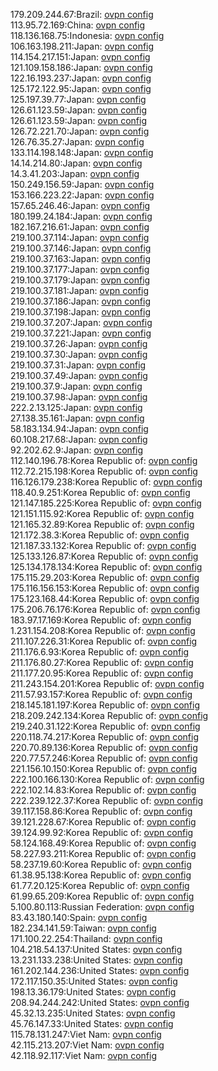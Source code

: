 179.209.244.67:Brazil: [ovpn config](vpn/179_209_244_67.ovpn)  
113.95.72.169:China: [ovpn config](vpn/113_95_72_169.ovpn)  
118.136.168.75:Indonesia: [ovpn config](vpn/118_136_168_75.ovpn)  
106.163.198.211:Japan: [ovpn config](vpn/106_163_198_211.ovpn)  
114.154.217.151:Japan: [ovpn config](vpn/114_154_217_151.ovpn)  
121.109.158.186:Japan: [ovpn config](vpn/121_109_158_186.ovpn)  
122.16.193.237:Japan: [ovpn config](vpn/122_16_193_237.ovpn)  
125.172.122.95:Japan: [ovpn config](vpn/125_172_122_95.ovpn)  
125.197.39.77:Japan: [ovpn config](vpn/125_197_39_77.ovpn)  
126.61.123.59:Japan: [ovpn config](vpn/126_61_123_59.ovpn)  
126.61.123.59:Japan: [ovpn config](vpn/126_61_123_59.ovpn)  
126.72.221.70:Japan: [ovpn config](vpn/126_72_221_70.ovpn)  
126.76.35.27:Japan: [ovpn config](vpn/126_76_35_27.ovpn)  
133.114.198.148:Japan: [ovpn config](vpn/133_114_198_148.ovpn)  
14.14.214.80:Japan: [ovpn config](vpn/14_14_214_80.ovpn)  
14.3.41.203:Japan: [ovpn config](vpn/14_3_41_203.ovpn)  
150.249.156.59:Japan: [ovpn config](vpn/150_249_156_59.ovpn)  
153.166.223.22:Japan: [ovpn config](vpn/153_166_223_22.ovpn)  
157.65.246.46:Japan: [ovpn config](vpn/157_65_246_46.ovpn)  
180.199.24.184:Japan: [ovpn config](vpn/180_199_24_184.ovpn)  
182.167.216.61:Japan: [ovpn config](vpn/182_167_216_61.ovpn)  
219.100.37.114:Japan: [ovpn config](vpn/219_100_37_114.ovpn)  
219.100.37.146:Japan: [ovpn config](vpn/219_100_37_146.ovpn)  
219.100.37.163:Japan: [ovpn config](vpn/219_100_37_163.ovpn)  
219.100.37.177:Japan: [ovpn config](vpn/219_100_37_177.ovpn)  
219.100.37.179:Japan: [ovpn config](vpn/219_100_37_179.ovpn)  
219.100.37.181:Japan: [ovpn config](vpn/219_100_37_181.ovpn)  
219.100.37.186:Japan: [ovpn config](vpn/219_100_37_186.ovpn)  
219.100.37.198:Japan: [ovpn config](vpn/219_100_37_198.ovpn)  
219.100.37.207:Japan: [ovpn config](vpn/219_100_37_207.ovpn)  
219.100.37.221:Japan: [ovpn config](vpn/219_100_37_221.ovpn)  
219.100.37.26:Japan: [ovpn config](vpn/219_100_37_26.ovpn)  
219.100.37.30:Japan: [ovpn config](vpn/219_100_37_30.ovpn)  
219.100.37.31:Japan: [ovpn config](vpn/219_100_37_31.ovpn)  
219.100.37.49:Japan: [ovpn config](vpn/219_100_37_49.ovpn)  
219.100.37.9:Japan: [ovpn config](vpn/219_100_37_9.ovpn)  
219.100.37.98:Japan: [ovpn config](vpn/219_100_37_98.ovpn)  
222.2.13.125:Japan: [ovpn config](vpn/222_2_13_125.ovpn)  
27.138.35.161:Japan: [ovpn config](vpn/27_138_35_161.ovpn)  
58.183.134.94:Japan: [ovpn config](vpn/58_183_134_94.ovpn)  
60.108.217.68:Japan: [ovpn config](vpn/60_108_217_68.ovpn)  
92.202.62.9:Japan: [ovpn config](vpn/92_202_62_9.ovpn)  
112.140.196.78:Korea Republic of: [ovpn config](vpn/112_140_196_78.ovpn)  
112.72.215.198:Korea Republic of: [ovpn config](vpn/112_72_215_198.ovpn)  
116.126.179.238:Korea Republic of: [ovpn config](vpn/116_126_179_238.ovpn)  
118.40.9.251:Korea Republic of: [ovpn config](vpn/118_40_9_251.ovpn)  
121.147.185.225:Korea Republic of: [ovpn config](vpn/121_147_185_225.ovpn)  
121.151.115.92:Korea Republic of: [ovpn config](vpn/121_151_115_92.ovpn)  
121.165.32.89:Korea Republic of: [ovpn config](vpn/121_165_32_89.ovpn)  
121.172.38.3:Korea Republic of: [ovpn config](vpn/121_172_38_3.ovpn)  
121.187.33.132:Korea Republic of: [ovpn config](vpn/121_187_33_132.ovpn)  
125.133.126.87:Korea Republic of: [ovpn config](vpn/125_133_126_87.ovpn)  
125.134.178.134:Korea Republic of: [ovpn config](vpn/125_134_178_134.ovpn)  
175.115.29.203:Korea Republic of: [ovpn config](vpn/175_115_29_203.ovpn)  
175.116.156.153:Korea Republic of: [ovpn config](vpn/175_116_156_153.ovpn)  
175.123.168.44:Korea Republic of: [ovpn config](vpn/175_123_168_44.ovpn)  
175.206.76.176:Korea Republic of: [ovpn config](vpn/175_206_76_176.ovpn)  
183.97.17.169:Korea Republic of: [ovpn config](vpn/183_97_17_169.ovpn)  
1.231.154.208:Korea Republic of: [ovpn config](vpn/1_231_154_208.ovpn)  
211.107.226.31:Korea Republic of: [ovpn config](vpn/211_107_226_31.ovpn)  
211.176.6.93:Korea Republic of: [ovpn config](vpn/211_176_6_93.ovpn)  
211.176.80.27:Korea Republic of: [ovpn config](vpn/211_176_80_27.ovpn)  
211.177.20.95:Korea Republic of: [ovpn config](vpn/211_177_20_95.ovpn)  
211.243.154.201:Korea Republic of: [ovpn config](vpn/211_243_154_201.ovpn)  
211.57.93.157:Korea Republic of: [ovpn config](vpn/211_57_93_157.ovpn)  
218.145.181.197:Korea Republic of: [ovpn config](vpn/218_145_181_197.ovpn)  
218.209.242.134:Korea Republic of: [ovpn config](vpn/218_209_242_134.ovpn)  
219.240.31.122:Korea Republic of: [ovpn config](vpn/219_240_31_122.ovpn)  
220.118.74.217:Korea Republic of: [ovpn config](vpn/220_118_74_217.ovpn)  
220.70.89.136:Korea Republic of: [ovpn config](vpn/220_70_89_136.ovpn)  
220.77.57.246:Korea Republic of: [ovpn config](vpn/220_77_57_246.ovpn)  
221.156.10.150:Korea Republic of: [ovpn config](vpn/221_156_10_150.ovpn)  
222.100.166.130:Korea Republic of: [ovpn config](vpn/222_100_166_130.ovpn)  
222.102.14.83:Korea Republic of: [ovpn config](vpn/222_102_14_83.ovpn)  
222.239.122.37:Korea Republic of: [ovpn config](vpn/222_239_122_37.ovpn)  
39.117.158.86:Korea Republic of: [ovpn config](vpn/39_117_158_86.ovpn)  
39.121.228.67:Korea Republic of: [ovpn config](vpn/39_121_228_67.ovpn)  
39.124.99.92:Korea Republic of: [ovpn config](vpn/39_124_99_92.ovpn)  
58.124.168.49:Korea Republic of: [ovpn config](vpn/58_124_168_49.ovpn)  
58.227.93.211:Korea Republic of: [ovpn config](vpn/58_227_93_211.ovpn)  
58.237.19.60:Korea Republic of: [ovpn config](vpn/58_237_19_60.ovpn)  
61.38.95.138:Korea Republic of: [ovpn config](vpn/61_38_95_138.ovpn)  
61.77.20.125:Korea Republic of: [ovpn config](vpn/61_77_20_125.ovpn)  
61.99.65.209:Korea Republic of: [ovpn config](vpn/61_99_65_209.ovpn)  
5.100.80.113:Russian Federation: [ovpn config](vpn/5_100_80_113.ovpn)  
83.43.180.140:Spain: [ovpn config](vpn/83_43_180_140.ovpn)  
182.234.141.59:Taiwan: [ovpn config](vpn/182_234_141_59.ovpn)  
171.100.22.254:Thailand: [ovpn config](vpn/171_100_22_254.ovpn)  
104.218.54.137:United States: [ovpn config](vpn/104_218_54_137.ovpn)  
13.231.133.238:United States: [ovpn config](vpn/13_231_133_238.ovpn)  
161.202.144.236:United States: [ovpn config](vpn/161_202_144_236.ovpn)  
172.117.150.35:United States: [ovpn config](vpn/172_117_150_35.ovpn)  
198.13.36.179:United States: [ovpn config](vpn/198_13_36_179.ovpn)  
208.94.244.242:United States: [ovpn config](vpn/208_94_244_242.ovpn)  
45.32.13.235:United States: [ovpn config](vpn/45_32_13_235.ovpn)  
45.76.147.33:United States: [ovpn config](vpn/45_76_147_33.ovpn)  
115.78.131.247:Viet Nam: [ovpn config](vpn/115_78_131_247.ovpn)  
42.115.213.207:Viet Nam: [ovpn config](vpn/42_115_213_207.ovpn)  
42.118.92.117:Viet Nam: [ovpn config](vpn/42_118_92_117.ovpn)  
